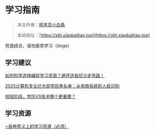 # 学习指南

> 本文作者：[程序员小白条](https://github.com/luoye6)
>
> 本站地址：[https://xbt.xiaobaitiao.top](https://xbt.xiaobaitiao.top)

劳逸结合，请勿疲劳学习（doge）

## 学习建议

[如何科学选择编程学习资源？避开这些坑少走弯路！](学习建议/如何科学选择编程学习资源？避开这些坑少走弯路！.md)

[2025计算机专业烂大街项目黑名单：从电商系统到人脸识别](学习建议/2025计算机专业烂大街项目黑名单：从电商系统到人脸识别.md)

[校招阶段，学历VS技术哪个更重要？](学习建议/校招阶段，学历VS技术哪个更重要？.md)


## 学习资源

[⭐️各种意义上的学习资源（必须）](学习资源/资源.md)
